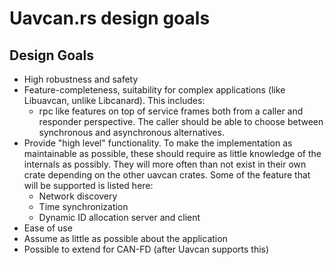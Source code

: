 # Uavcan.rs design goals

## Design Goals
- High robustness and safety
- Feature-completeness, suitability for complex applications (like Libuavcan, unlike Libcanard). This includes:
    - rpc like features on top of service frames both from a caller and responder perspective. The caller should be able to choose between synchronous and asynchronous alternatives.
- Provide "high level" functionality. To make the implementation as maintainable as possible, these should require as little knowledge of the internals as possibly. They will more often than not exist in their own crate depending on the other uavcan crates. Some of the feature that will be supported is listed here:
    - Network discovery
    - Time synchronization
    - Dynamic ID allocation server and client
- Ease of use
- Assume as little as possible about the application
- Possible to extend for CAN-FD (after Uavcan supports this)
